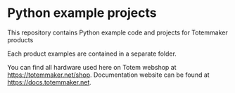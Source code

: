 # Python example projects

This repository contains Python example code and projects for Totemmaker products

Each product examples are contained in a separate folder.

You can find all hardware used here on Totem webshop at https://totemmaker.net/shop.
Documentation website can be found at https://docs.totemmaker.net.